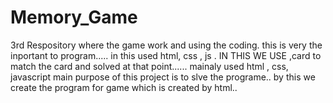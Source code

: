 # Memory_Game
3rd Respository
where the game work and using the coding.
this is very the inportant to program.....
in this used html, css , js . IN THIS WE USE ,card to match the card and solved at that point......
mainaly used html , css, javascript
main purpose of this project is to slve the programe..
by this we  create the program for game which is created by html..
